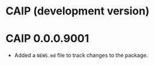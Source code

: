 # CAIP (development version)

# CAIP 0.0.0.9001

* Added a `NEWS.md` file to track changes to the package.
